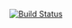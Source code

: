 [![Build Status](https://travis-ci.com/FewBox/FewBox.Service.Payment.svg?branch=master)](https://travis-ci.com/FewBox/FewBox.Service.Payment)